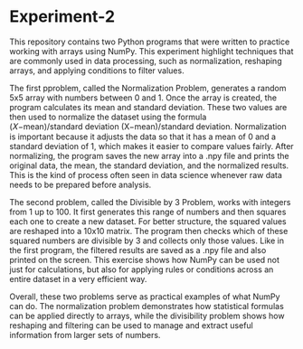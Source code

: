 # Experiment-2
This repository contains two Python programs that were written to practice working with arrays using NumPy. This experiment highlight techniques that are commonly used in data processing, such as normalization, reshaping arrays, and applying conditions to filter values. 

The first pproblem, called the Normalization Problem, generates a random 5x5 array with numbers between 0 and 1. Once the array is created, the program calculates its mean and standard deviation. These two values are then used to normalize the dataset using the formula (𝑋−mean)/standard deviation (X−mean)/standard deviation. Normalization is important because it adjusts the data so that it has a mean of 0 and a standard deviation of 1, which makes it easier to compare values fairly. After normalizing, the program saves the new array into a .npy file and prints the original data, the mean, the standard deviation, and the normalized results. This is the kind of process often seen in data science whenever raw data needs to be prepared before analysis. 

The second problem, called the Divisible by 3 Problem, works with integers from 1 up to 100. It first generates this range of numbers and then squares each one to create a new dataset. For better structure, the squared values are reshaped into a 10x10 matrix. The program then checks which of these squared numbers are divisible by 3 and collects only those values. Like in the first program, the filtered results are saved as a .npy file and also printed on the screen. This exercise shows how NumPy can be used not just for calculations, but also for applying rules or conditions across an entire dataset in a very efficient way. 

Overall, these two problems serve as practical examples of what NumPy can do. The normalization problem demonstrates how statistical formulas can be applied directly to arrays, while the divisibility problem shows how reshaping and filtering can be used to manage and extract useful information from larger sets of numbers. 
